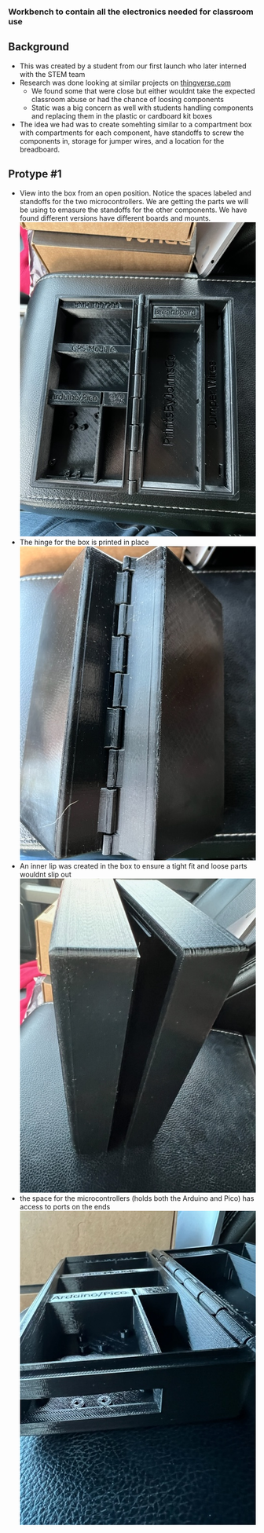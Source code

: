 ### Workbench to contain all the electronics needed for classroom use

## Background

- This was created by a student from our first launch who later interned with the STEM team
- Research was done looking at similar projects on [thingverse.com](https://thingverse.com/)
  - We found some that were close but either wouldnt take the expected classroom abuse or had the chance of loosing components
  - Static was a big concern as well with students handling components and replacing them in the plastic or cardboard kit boxes
- The idea we had was to create somehting similar to a compartment box with compartments for each component, have standoffs to screw the components in, storage for jumper wires, and a location for the breadboard. 

## Protype #1

- View into the box from an open position. Notice the spaces labeled and standoffs for the two microcontrollers. We are getting the parts we will be using to emasure the standoffs for the other components. We have found different versions have different boards and mounts.  
  ![Top View](top_view.jpg)
- The hinge for the box is printed in place
  ![Hinge View](hinge.jpg)
- An inner lip was created in the box to ensure a tight fit and loose parts wouldnt slip out
  ![Inner Lip](inner_lip.jpg)
- the space for the microcontrollers (holds both the Arduino and Pico) has access to ports on the ends
  ![Microcontroller Port Access](microcontroller_access.jpg)



